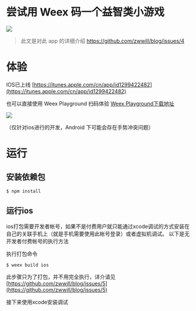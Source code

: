 # 尝试用 Weex 码一个益智类小游戏

![](http://upload-images.jianshu.io/upload_images/1494908-c22761b059d5d35f?imageMogr2/auto-orient/strip%7CimageView2/2/w/1240)

> 此文是对此 app 的详细介绍 https://github.com/zwwill/blog/issues/4

# 体验

IOS已上线 [https://itunes.apple.com/cn/app/id1299422482](https://itunes.apple.com/cn/app/id1299422482)

也可以直接使用 Weex Playground 扫码体验 [Weex Playground下载地址](http://weex.apache.org/cn/playground.html)

![](https://github.com/zwwill/just-do-8/raw/master/QR4WeexPG.png)

（仅针对ios进行的开发，Android 下可能会存在手势冲突问题）

# 运行
## 安装依赖包

```
$ npm install
```

## 运行ios

ios打包需要开发者帐号，如果不是付费用户就只能通过xcode调试的方式安装在自己的关联手机上（就是手机需要使用此帐号登录）或者虚拟机调试。
以下是无开发者付费帐号的执行方法

执行打包命令

```
$ weex build ios
```

此步骤只为了打包，并不用完全执行，详介请见 [https://github.com/zwwill/blog/issues/5](https://github.com/zwwill/blog/issues/5)

接下来使用xcode安装调试

